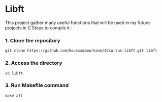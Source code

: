 # Libft
This project gather many useful functions that will be used in my future projects in C
Steps to compile it :
### 1. Clone the repository
```
git clone https://github.com/houssambourkane/42cursus-libft.git libft
```
### 2. Access the directory
```
cd libft
```
### 3. Run Makefile command
```
make all
```
